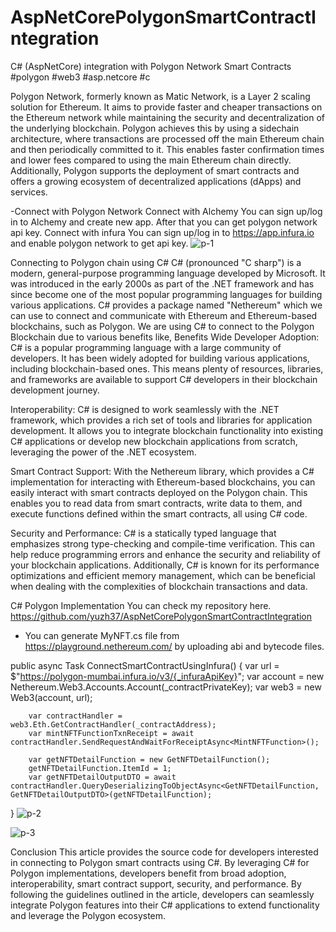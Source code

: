 # AspNetCorePolygonSmartContractIntegration

C# (AspNetCore) integration with Polygon Network Smart Contracts
#polygon #web3 #asp.netcore #c

Polygon Network, formerly known as Matic Network, is a Layer 2 scaling solution for Ethereum. It aims to provide faster and cheaper transactions on the Ethereum network while maintaining the security and decentralization of the underlying blockchain. Polygon achieves this by using a sidechain architecture, where transactions are processed off the main Ethereum chain and then periodically committed to it. This enables faster confirmation times and lower fees compared to using the main Ethereum chain directly. Additionally, Polygon supports the deployment of smart contracts and offers a growing ecosystem of decentralized applications (dApps) and services.

-Connect with Polygon Network
 Connect with Alchemy
 You can sign up/log in to Alchemy and create new app. After that you can get polygon network api key.
 Connect with infura
 You can sign up/log in to https://app.infura.io and enable polygon network to get api key.
![p-1](https://github.com/yuzh37/AspNetCorePolygonSmartContractIntegration/assets/103303397/bb807f53-a686-4ded-960f-647c01e08558)

 Connecting to Polygon chain using C#
 C# (pronounced "C sharp") is a modern, general-purpose programming language developed by Microsoft. It was introduced in the early 2000s as part of the .NET framework and has since become one of the most popular programming languages for building various applications. C# provides a package named "Nethereum" which we can use to connect and communicate with Ethereum and Ethereum-based blockchains, such as Polygon. We are using C# to connect to the Polygon Blockchain due to various benefits like, 
 Benefits
 Wide Developer Adoption: C# is a popular programming language with a large community of developers. It has been widely adopted for building various applications, including blockchain-based ones. This means plenty of resources, libraries, and frameworks are available to support C# developers in their blockchain development journey.

 Interoperability: C# is designed to work seamlessly with the .NET framework, which provides a rich set of tools and libraries for application development. It allows you to integrate blockchain functionality into existing C# applications or develop new blockchain applications from scratch, leveraging the power of the .NET ecosystem.

 Smart Contract Support: With the Nethereum library, which provides a C# implementation for interacting with Ethereum-based blockchains, you can easily interact with smart contracts deployed on the Polygon chain. This enables you to read data from smart contracts, write data to them, and execute functions defined within the smart contracts, all using C# code.

 Security and Performance:  C# is a statically typed language that emphasizes strong type-checking and compile-time verification. This can help reduce programming errors and enhance the security and reliability of your blockchain applications. Additionally, C# is known for its performance optimizations and efficient memory management, which can be beneficial when dealing with the complexities of blockchain transactions and data.

 C# Polygon Implementation
 You can check my repository here.
 https://github.com/yuzh37/AspNetCorePolygonSmartContractIntegration
 * You can generate MyNFT.cs file from https://playground.nethereum.com/ by uploading abi and bytecode files.

  public async Task ConnectSmartContractUsingInfura()
  {
	    var url = $"https://polygon-mumbai.infura.io/v3/{_infuraApiKey}";
	    var account = new Nethereum.Web3.Accounts.Account(_contractPrivateKey);
	    var web3 = new Web3(account, url);

	    var contractHandler = web3.Eth.GetContractHandler(_contractAddress);
	    var mintNFTFunctionTxnReceipt = await contractHandler.SendRequestAndWaitForReceiptAsync<MintNFTFunction>();

	    var getNFTDetailFunction = new GetNFTDetailFunction();
	    getNFTDetailFunction.ItemId = 1;
	    var getNFTDetailOutputDTO = await contractHandler.QueryDeserializingToObjectAsync<GetNFTDetailFunction, GetNFTDetailOutputDTO>(getNFTDetailFunction);
  }
![p-2](https://github.com/yuzh37/AspNetCorePolygonSmartContractIntegration/assets/103303397/4988aa7e-2df0-4e5c-bb99-8cb7bd86e1ed)

![p-3](https://github.com/yuzh37/AspNetCorePolygonSmartContractIntegration/assets/103303397/2a530fbf-0426-422a-af74-007b442889e3)

  Conclusion
  This article provides the source code for developers interested in connecting to Polygon smart contracts using C#. By leveraging C# for Polygon implementations, developers benefit from broad adoption, interoperability, smart contract support, security, and performance. By following the guidelines outlined in the article, developers can seamlessly integrate Polygon features into their C# applications to extend functionality and leverage the Polygon ecosystem.
